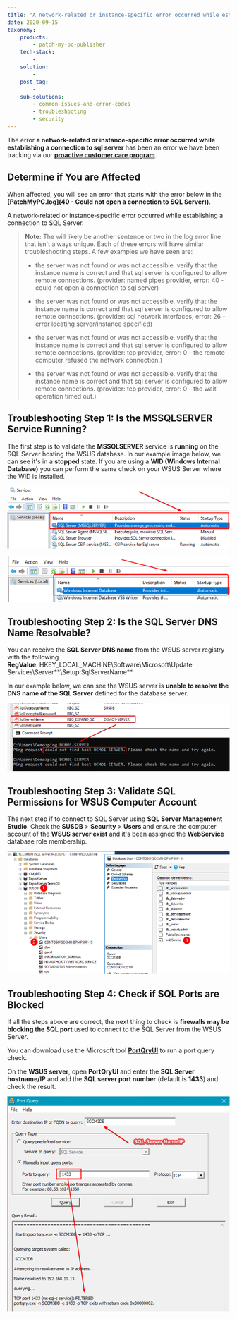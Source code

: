 ```yaml
---
title: "A network-related or instance-specific error occurred while establishing a connection to sql server."
date: 2020-09-15
taxonomy:
    products:
        - patch-my-pc-publisher
    tech-stack:
        - 
    solution:
        - 
    post_tag:
        - 
    sub-solutions:
        - common-issues-and-error-codes
        - troubleshooting
        - security
---
```


The error **a network-related or instance-specific error occurred while establishing a connection to sql server** has been an error we have been tracking via our **[proactive customer care program](/proactive-customer-care)**.

## Determine if You are Affected

When affected, you will see an error that starts with the error below in the **[PatchMyPC.log](40 - Could not open a connection to SQL Server\))**.

A network-related or instance-specific error occurred while establishing a connection to SQL Server.

> **Note:** The will likely be another sentence or two in the log error line that isn't always unique. Each of these errors will have similar troubleshooting steps. A few examples we have seen are:
> 
> - the server was not found or was not accessible. verify that the instance name is correct and that sql server is configured to allow remote connections. (provider: named pipes provider, error: 40 - could not open a connection to sql server)
> 
> - the server was not found or was not accessible. verify that the instance name is correct and that sql server is configured to allow remote connections. (provider: sql network interfaces, error: 26 - error locating server/instance specified)
> 
> - the server was not found or was not accessible. verify that the instance name is correct and that sql server is configured to allow remote connections. (provider: tcp provider, error: 0 - the remote computer refused the network connection.)
> 
> - the server was not found or was not accessible. verify that the instance name is correct and that sql server is configured to allow remote connections. (provider: tcp provider, error: 0 - the wait operation timed out.)

## Troubleshooting Step 1: Is the MSSQLSERVER Service Running?

The first step is to validate the **MSSQLSERVER** service is **running** on the SQL Server hosting the WSUS database. In our example image below, we can see it's in a **stopped** state. If you are using a **WID (Windows Internal Database)** you can perform the same check on your WSUS Server where the WID is installed. 

![MSSQLSERVER in stopped state on WSUS Server](/_images/MSSQLSERVER-in-stopped-state-on-WSUS-Server.png "MSSQLSERVER in stopped state on WSUS Server")

![](/_images/WID.png)

## Troubleshooting Step 2: Is the SQL Server DNS Name Resolvable?

You can receive the **SQL Server DNS name** from the WSUS server registry with the following **RegValue**: HKEY\_LOCAL\_MACHINE\\Software\\Microsoft\\Update Services\\Server**\\Setup:SqlServerName**

In our example below, we can see the WSUS server is **unable to resolve the DNS name of the SQL Server** defined for the database server.

![WSUS SqlerverName not resolvable DNS](/_images/WSUS-SqlerverName-not-resolvable-DNS.png "WSUS SqlerverName not resolvable DNS")

## Troubleshooting Step 3: Validate SQL Permissions for WSUS Computer Account

The next step if to connect to SQL Server using **SQL Server Management Studio**. Check the **SUSDB** > **Security** > **Users** and ensure the computer account of the **WSUS server exist** and it's been assigned the **WebService** database role membership.

![Validate WSUS Server has ebService SQL Membership Role](/_images/Validate-WSUS-Server-has-ebService-SQL-Membership-Role.png "Validate WSUS Server has ebService SQL Membership Role")

## Troubleshooting Step 4: Check if SQL Ports are Blocked

If all the steps above are correct, the next thing to check is **firewalls may be blocking the SQL port** used to connect to the SQL Server from the WSUS Server.

You can download use the Microsoft tool **[PortQryUI](https://www.microsoft.com/en-us/download/details.aspx?id=24009)** to run a port query check.

On the **WSUS server**, open **PortQryUI** and enter the **SQL Server hostname/IP** and add the **SQL server port number** (default is **1433**) and check the result.

![SQL Server Port Filtered from WSUS Server](/_images/SQL-Server-Port-Filtered-from-WSUS-Server.png "SQL Server Port Filtered from WSUS Server")